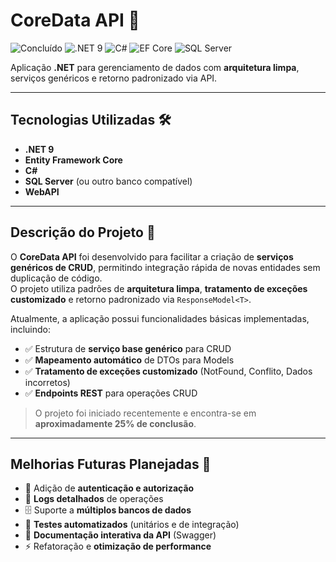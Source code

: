 # CoreData API 🚀

![Concluído](https://img.shields.io/badge/Conclu%C3%ADdo-25%25-yellow)
![.NET 9](https://img.shields.io/badge/.NET-9-blue)
![C#](https://img.shields.io/badge/C%23-blueviolet)
![EF Core](https://img.shields.io/badge/Entity%20Framework%20Core-lightgrey)
![SQL Server](https://img.shields.io/badge/SQL%20Server-compatible-brightgreen)

Aplicação **.NET** para gerenciamento de dados com **arquitetura limpa**, serviços genéricos e retorno padronizado via API.

---

## Tecnologias Utilizadas 🛠️

- **.NET 9**
- **Entity Framework Core**
- **C#**
- **SQL Server** (ou outro banco compatível)
- **WebAPI**

---

## Descrição do Projeto 📖

O **CoreData API** foi desenvolvido para facilitar a criação de **serviços genéricos de CRUD**, permitindo integração rápida de novas entidades sem duplicação de código.  
O projeto utiliza padrões de **arquitetura limpa**, **tratamento de exceções customizado** e retorno padronizado via `ResponseModel<T>`.

Atualmente, a aplicação possui funcionalidades básicas implementadas, incluindo:

- ✅ Estrutura de **serviço base genérico** para CRUD  
- ✅ **Mapeamento automático** de DTOs para Models  
- ✅ **Tratamento de exceções customizado** (NotFound, Conflito, Dados incorretos)  
- ✅ **Endpoints REST** para operações CRUD  

> O projeto foi iniciado recentemente e encontra-se em **aproximadamente 25% de conclusão**.

---

## Melhorias Futuras Planejadas 🔮

- 🔐 Adição de **autenticação e autorização**  
- 📜 **Logs detalhados** de operações  
- 🗄️ Suporte a **múltiplos bancos de dados**  
- 🧪 **Testes automatizados** (unitários e de integração)  
- 📖 **Documentação interativa da API** (Swagger)  
- ⚡ Refatoração e **otimização de performance**
